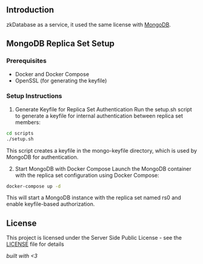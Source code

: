 ## Introduction

zkDatabase as a service, it used the same license with [MongoDB](https://www.mongodb.com/).

## MongoDB Replica Set Setup

### Prerequisites

- Docker and Docker Compose
- OpenSSL (for generating the keyfile)

### Setup Instructions

1. Generate Keyfile for Replica Set Authentication
Run the setup.sh script to generate a keyfile for internal authentication between replica set members:

```bash
cd scripts
./setup.sh
```

This script creates a keyfile in the mongo-keyfile directory, which is used by MongoDB for authentication.

2. Start MongoDB with Docker Compose
Launch the MongoDB container with the replica set configuration using Docker Compose:

```bash
docker-compose up -d
```
This will start a MongoDB instance with the replica set named rs0 and enable keyfile-based authorization.

## License

This project is licensed under the Server Side Public License - see the [LICENSE](LICENSE) file for details

_built with <3_
